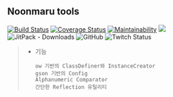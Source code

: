 ## Noonmaru tools

[![Build Status](https://travis-ci.org/noonmaru/tools.svg?branch=master)](https://travis-ci.org/noonmaru/tools)
[![Coverage Status](https://coveralls.io/repos/github/noonmaru/tools/badge.svg?branch=master)](https://coveralls.io/github/noonmaru/tools?branch=master)
[![Maintainability](https://api.codeclimate.com/v1/badges/9c0885a701db24474bc1/maintainability)](https://codeclimate.com/github/noonmaru/tools/maintainability)
[![](https://jitpack.io/v/noonmaru/tools.svg)](https://jitpack.io/#noonmaru/tools)
![JitPack - Downloads](https://img.shields.io/jitpack/dm/github/noonmaru/tools)
![GitHub](https://img.shields.io/github/license/noonmaru/tools)
![Twitch Status](https://img.shields.io/twitch/status/hptgrm)

> * 기능
> 	```
>   ow 기반의 ClassDefiner와 InstanceCreator
>   gson 기반의 Config
>   Alphanumeric Comparator
>   간단한 Reflection 유틸리티
>   ```
